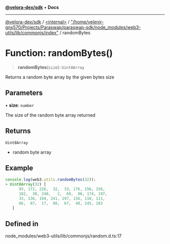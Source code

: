 [**@velora-dex/sdk**](../../../../README.md) • **Docs**

***

[@velora-dex/sdk](../../../../globals.md) / [\<internal\>](../../../README.md) / ["/home/velenir-gnx570/Projects/Paraswap/paraswap-sdk/node\_modules/web3-utils/lib/commonjs/index"](../README.md) / randomBytes

# Function: randomBytes()

> **randomBytes**(`size`): `Uint8Array`

Returns a random byte array by the given bytes size

## Parameters

• **size**: `number`

The size of the random byte array returned

## Returns

`Uint8Array`

- random byte array

## Example

```ts
console.log(web3.utils.randomBytes(32));
> Uint8Array(32) [
      93, 172, 226,  32,  33, 176, 156, 156,
      182,  30, 240,   2,  69,  96, 174, 197,
      33, 136, 194, 241, 197, 156, 110, 111,
      66,  87,  17,  88,  67,  48, 245, 183
   ]
```

## Defined in

node\_modules/web3-utils/lib/commonjs/random.d.ts:17
